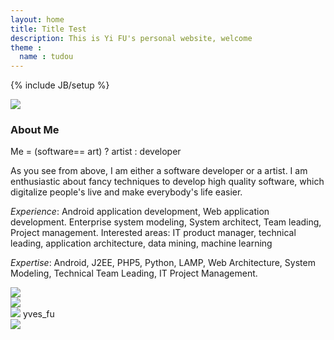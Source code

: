 ```yaml
---
layout: home
title: Title Test
description: This is Yi FU's personal website, welcome 
theme :
  name : tudou
---
```

{% include JB/setup %}

<div id="column-left">
	<img src="{{ ASSET_PATH }}/img/profile.jpg" />
</div>

<div id="column-right">
	<h3>About Me</h3>
	<div id="tagline">Me = (software== art) ? artist : developer</div>
	<p>As you see from above, I am either a software developer or a artist. I am enthusiastic about fancy techniques to develop high quality software, which digitalize people's live and make everybody's life easier.</p>
	<p><em>Experience</em>: Android application development, Web application development. Enterprise system modeling, System architect, Team leading, Project management. Interested areas: IT product manager, technical leading, application architecture, data mining, machine learning
	</p>
	<p><em>Expertise</em>: Android, J2EE, PHP5, Python, LAMP, Web Architecture, System Modeling, Technical Team Leading, IT Project Management.</p>
	<div id="contact">
		<div><a href="https://www.facebook.com/yvesfu" target="_blank"><img src="{{ ASSET_PATH }}/img/facebook_logo.png" /></a></div>
		<div><a href="https://twitter.com/yvesfu" target="_blank"><img src="{{ ASSET_PATH }}/img/twitter_logo.png" /></a></div>
		<div><img src="{{ ASSET_PATH }}/img/skype_logo.png" /> yves_fu</div>
		<div><a href="http://se.linkedin.com/in/bryanfu/" target="_blank"><img src="{{ ASSET_PATH }}/img/linkedin_logo.png" /></a></div>
	</div>
</div>